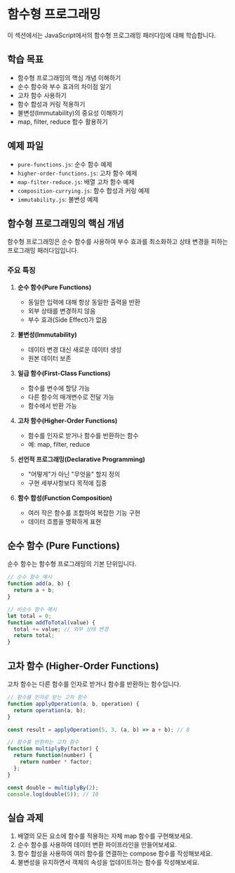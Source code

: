 # 함수형 프로그래밍

이 섹션에서는 JavaScript에서의 함수형 프로그래밍 패러다임에 대해 학습합니다.

## 학습 목표
- 함수형 프로그래밍의 핵심 개념 이해하기
- 순수 함수와 부수 효과의 차이점 알기
- 고차 함수 사용하기
- 함수 합성과 커링 적용하기
- 불변성(Immutability)의 중요성 이해하기
- map, filter, reduce 함수 활용하기

## 예제 파일
- `pure-functions.js`: 순수 함수 예제
- `higher-order-functions.js`: 고차 함수 예제
- `map-filter-reduce.js`: 배열 고차 함수 예제
- `composition-currying.js`: 함수 합성과 커링 예제
- `immutability.js`: 불변성 예제

## 함수형 프로그래밍의 핵심 개념

함수형 프로그래밍은 순수 함수를 사용하여 부수 효과를 최소화하고 상태 변경을 피하는 프로그래밍 패러다임입니다.

### 주요 특징

1. **순수 함수(Pure Functions)**
   - 동일한 입력에 대해 항상 동일한 출력을 반환
   - 외부 상태를 변경하지 않음
   - 부수 효과(Side Effect)가 없음

2. **불변성(Immutability)**
   - 데이터 변경 대신 새로운 데이터 생성
   - 원본 데이터 보존

3. **일급 함수(First-Class Functions)**
   - 함수를 변수에 할당 가능
   - 다른 함수의 매개변수로 전달 가능
   - 함수에서 반환 가능

4. **고차 함수(Higher-Order Functions)**
   - 함수를 인자로 받거나 함수를 반환하는 함수
   - 예: map, filter, reduce

5. **선언적 프로그래밍(Declarative Programming)**
   - "어떻게"가 아닌 "무엇을" 할지 정의
   - 구현 세부사항보다 목적에 집중

6. **함수 합성(Function Composition)**
   - 여러 작은 함수를 조합하여 복잡한 기능 구현
   - 데이터 흐름을 명확하게 표현

## 순수 함수 (Pure Functions)

순수 함수는 함수형 프로그래밍의 기본 단위입니다.

```javascript
// 순수 함수 예시
function add(a, b) {
  return a + b;
}

// 비순수 함수 예시
let total = 0;
function addToTotal(value) {
  total += value; // 외부 상태 변경
  return total;
}
```

## 고차 함수 (Higher-Order Functions)

고차 함수는 다른 함수를 인자로 받거나 함수를 반환하는 함수입니다.

```javascript
// 함수를 인자로 받는 고차 함수
function applyOperation(a, b, operation) {
  return operation(a, b);
}

const result = applyOperation(5, 3, (a, b) => a + b); // 8

// 함수를 반환하는 고차 함수
function multiplyBy(factor) {
  return function(number) {
    return number * factor;
  };
}

const double = multiplyBy(2);
console.log(double(5)); // 10
```

## 실습 과제
1. 배열의 모든 요소에 함수를 적용하는 자체 map 함수를 구현해보세요.
2. 순수 함수를 사용하여 데이터 변환 파이프라인을 만들어보세요.
3. 함수 합성을 사용하여 여러 함수를 연결하는 compose 함수를 작성해보세요.
4. 불변성을 유지하면서 객체의 속성을 업데이트하는 함수를 작성해보세요. 
